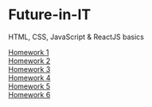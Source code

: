 # Future-in-IT
HTML, CSS, JavaScript &amp; ReactJS basics

[Homework 1](https://github.com/YoliLancaster/Future-in-IT/tree/main/exercises/lecture-01)<br>
[Homework 2](https://github.com/YoliLancaster/Future-in-IT/tree/main/exercises/lecture-02)<br>
[Homework 3](https://github.com/YoliLancaster/Future-in-IT/tree/main/exercises/lecture-03)<br>
[Homework 4](https://github.com/YoliLancaster/Future-in-IT/tree/main/exercises/lecture-04)<br>
[Homework 5](https://github.com/YoliLancaster/Future-in-IT/tree/main/exercises/lecture-05)<br>
[Homework 6]()<br>
